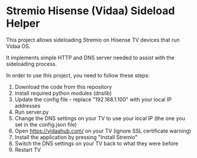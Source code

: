 # Stremio Hisense (Vidaa) Sideload Helper

This project allows sideloading Stremio on Hisense TV devices that run Vidaa OS.

It implements simple HTTP and DNS server needed to assist with the sideloading process.

In order to use this project, you need to follow these steps:

1. Download the code from this repository
2. Install required python modules (dnslib)
3. Update the config file - replace "192.168.1.100" with your local IP addresses
4. Run server.py
5. Change the DNS settings on your TV to use your local IP (the one you set in the config.json file)
6. Open https://vidaahub.com/ on your TV (ignore SSL certificate warning)
7. Install the application by pressing "Install Stremio"
8. Switch the DNS settings on your TV back to what they were before
9. Restart TV



